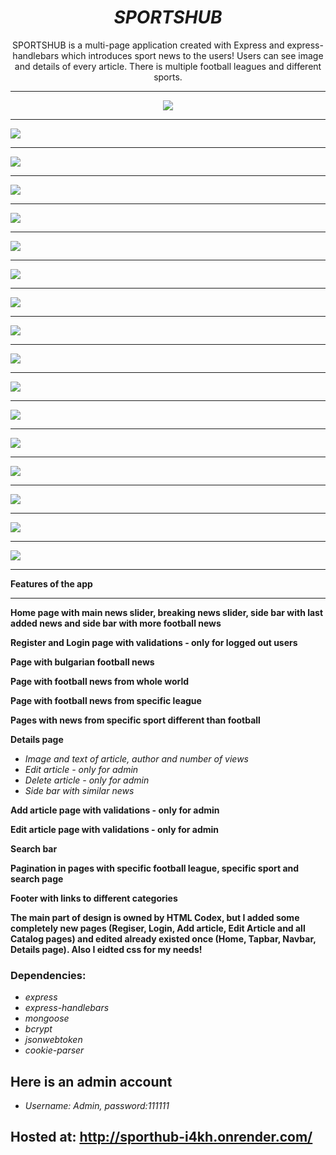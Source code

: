 <h1 align="center"><i>SPORTSHUB</i></h1>

<p align="center"> SPORTSHUB is a multi-page application created with Express and express-handlebars which introduces sport news to the users! Users can see image and details of every article. There is multiple football leagues and different sports.
<hr/>

<p align="center">
    <img src="./screenshots/Screenshot (231).png"/>
    <hr/>
    <img src="./screenshots/Screenshot (232).png"/>
    <hr/>
    <img src="./screenshots/Screenshot (233).png"/>
    <hr/>
    <img src="./screenshots/Screenshot (234).png"/>
    <hr/>
    <img src="./screenshots/Screenshot (235).png"/>
    <hr/>
    <img src="./screenshots/Screenshot (236).png"/>
    <hr/>
    <img src="./screenshots/Screenshot (237).png"/>
    <hr/>
    <img src="./screenshots/Screenshot (238).png"/>
    <hr/>
    <img src="./screenshots/Screenshot (239).png"/>
    <hr/>
    <img src="./screenshots/Screenshot (240).png"/>
    <hr/>
    <img src="./screenshots/Screenshot (241).png"/>
    <hr/>
    <img src="./screenshots/Screenshot (242).png"/>
    <hr/>
    <img src="./screenshots/Screenshot (243).png"/>
    <hr/>
    <img src="./screenshots/Screenshot (244).png"/>
    <hr/>
    <img src="./screenshots/Screenshot (245).png"/>
    <hr/>
    <img src="./screenshots/Screenshot (246).png"/>
    <hr/>
    <img src="./screenshots/Screenshot (247).png"/>
    <hr/>
<p>

**Features of the app**

<hr/>

<b>Home page with main news slider, breaking news slider, side bar with last added news and side bar with more football news </b>

<b>Register and Login page with validations - only for logged out users</b>

<b>Page with bulgarian football news</b>

<b>Page with football news from whole world</b>

<b>Page with football news from specific league</b>

<b>Pages with news from specific sport different than football</b>

<b>Details page</b>

- <i>Image and text of article, author and number of views</i>
- <i>Edit article - only for admin</i>
- <i>Delete article - only for admin</i>
- <i>Side bar with similar news</i>

<b>Add article page with validations - only for admin</b>

<b>Edit article page with validations - only for admin</b>

<b>Search bar</b>

<b>Pagination in pages with specific football league, specific sport and search page</b>

<b>Footer with links to different categories</b>

<b>The main part of design is owned by HTML Codex, but I added some completely new pages (Regiser, Login, Add article, Edit Article and all Catalog pages) and edited already existed once (Home, Tapbar, Navbar, Details page). Also I eidted css for my needs!</b>

<h3>Dependencies:</h3>

- <i>express</i>
- <i>express-handlebars</i>
- <i>mongoose</i>
- <i>bcrypt</i>
- <i>jsonwebtoken</i>
- <i>cookie-parser</i>

<h2>Here is an admin account</h2>

- <i>Username: Admin, password:111111</i>

<h2>Hosted at: <a href="http://sporthub-i4kh.onrender.com/"/>http://sporthub-i4kh.onrender.com/</h2>